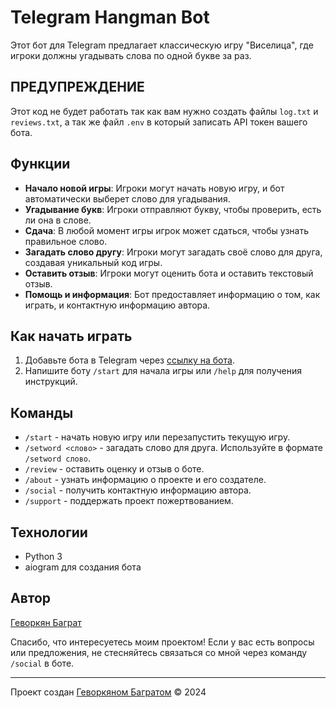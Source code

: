 # Telegram Hangman Bot

Этот бот для Telegram предлагает классическую игру "Виселица", где игроки должны угадывать слова по одной букве за раз.

## ПРЕДУПРЕЖДЕНИЕ

Этот код не будет работать так как вам нужно создать файлы `log.txt` и `reviews.txt`, а так же файл `.env` в который записать API токен вашего бота.

## Функции

- **Начало новой игры**: Игроки могут начать новую игру, и бот автоматически выберет слово для угадывания.
- **Угадывание букв**: Игроки отправляют букву, чтобы проверить, есть ли она в слове.
- **Сдача**: В любой момент игры игрок может сдаться, чтобы узнать правильное слово.
- **Загадать слово другу**: Игроки могут загадать своё слово для друга, создавая уникальный код игры.
- **Оставить отзыв**: Игроки могут оценить бота и оставить текстовый отзыв.
- **Помощь и информация**: Бот предоставляет информацию о том, как играть, и контактную информацию автора.

## Как начать играть

1. Добавьте бота в Telegram через [ссылку на бота](https://t.me/Hangmangame1488bot).
2. Напишите боту `/start` для начала игры или `/help` для получения инструкций.

## Команды

- `/start` - начать новую игру или перезапустить текущую игру.
- `/setword <слово>` - загадать слово для друга. Используйте в формате `/setword слово`.
- `/review` - оставить оценку и отзыв о боте.
- `/about` - узнать информацию о проекте и его создателе.
- `/social` - получить контактную информацию автора.
- `/support` - поддержать проект пожертвованием.

## Технологии

- Python 3
- aiogram для создания бота

## Автор

[Геворкян Баграт]((https://github.com/megafortniter49))

Спасибо, что интересуетесь моим проектом! Если у вас есть вопросы или предложения, не стесняйтесь связаться со мной через команду `/social` в боте.

---

Проект создан [Геворкяном Багратом](https://github.com/megafortniter49) © 2024
